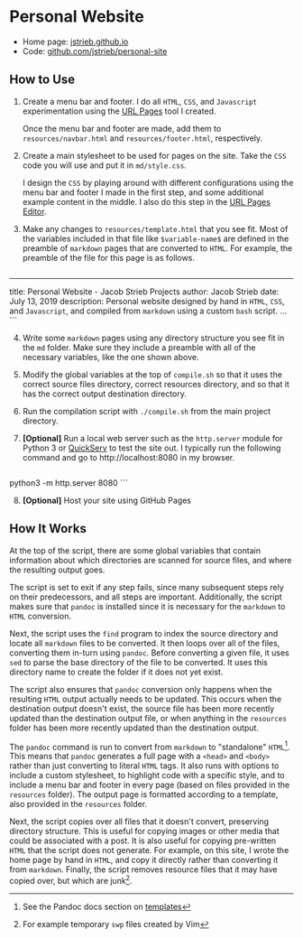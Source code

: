 # Personal Website

- Home page: [jstrieb.github.io](https://jstrieb.github.io)
- Code:
  [github.com/jstrieb/personal-site](http://github.com/jstrieb/personal-site)


## How to Use

1. Create a menu bar and footer. I do all `HTML`, `CSS`, and `Javascript`
   experimentation using the [URL Pages](https://github.com/jstrieb/urlpages)
   tool I created.

     Once the menu bar and footer are made, add them to `resources/navbar.html`
     and `resources/footer.html`, respectively.

2. Create a main stylesheet to be used for pages on the site. Take the `CSS`
   code you will use and put it in `md/style.css`.

     I design the `CSS` by playing around with different configurations using
     the menu bar and footer I made in the first step, and some additional
     example content in the middle. I also do this step in the
     [URL Pages Editor](https://jstrieb.github.io/urlpages).

3. Make any changes to `resources/template.html` that you see fit. Most of the
   variables included in that file like `$variable-name$` are defined in the
   preamble of `markdown` pages that are converted to `HTML`. For example, the
   preamble of the file for this page is as follows.

    ```
---
title: Personal Website - Jacob Strieb Projects
author: Jacob Strieb
date: July 13, 2019
description: Personal website designed by hand in `HTML`, `CSS`, and `Javascript`, and compiled from `markdown` using a custom `bash` script.
...
    ```

4. Write some `markdown` pages using any directory structure you see fit in the
   `md` folder. Make sure they include a preamble with all of the necessary
   variables, like the one shown above.

5. Modify the global variables at the top of `compile.sh` so that it uses the
   correct source files directory, correct resources directory, and so that it
   has the correct output destination directory.

6. Run the compilation script with `./compile.sh` from the main project
   directory.

7. **[Optional]** Run a local web server such as the `http.server`
   module for Python 3 or [QuickServ](https://github.com/jstrieb/quickserv) to
   test the site out. I typically run the following command and go to
   http://localhost:8080 in my browser.

    ``` { .bash }
python3 -m http.server 8080
    ```

8. **[Optional]** Host your site using GitHub Pages


## How It Works

At the top of the script, there are some global variables that contain
information about which directories are scanned for source files, and where the
resulting output goes.

The script is set to exit if any step fails, since many subsequent steps rely
on their predecessors, and all steps are important. Additionally, the script
makes sure that `pandoc` is installed since it is necessary for the `markdown`
to `HTML` conversion.

Next, the script uses the `find` program to index the source directory and
locate all `markdown` files to be converted. It then loops over all of the
files, converting them in-turn using `pandoc`. Before converting a given file,
it uses `sed` to parse the base directory of the file to be converted. It uses
this directory name to create the folder if it does not yet exist.

The script also ensures that `pandoc` conversion only happens when the
resulting `HTML` output actually needs to be updated. This occurs when the
destination output doesn't exist, the source file has been more recently
updated than the destination output file, or when anything in the `resources`
folder has been more recently updated than the destination output.

The `pandoc` command is run to convert from `markdown` to "standalone"
`HTML`[^1].  This means that `pandoc` generates a full page with a `<head>` and
`<body>` rather than just converting to literal `HTML` tags. It also runs with
options to include a custom stylesheet, to highlight code with a specific
style, and to include a menu bar and footer in every page (based on files
provided in the `resources` folder). The output page is formatted according to
a template, also provided in the `resources` folder.

Next, the script copies over all files that it doesn't convert, preserving
directory structure. This is useful for copying images or other media that
could be associated with a post. It is also useful for copying pre-written
`HTML` that the script does not generate. For example, on this site, I wrote
the home page by hand in `HTML`, and copy it directly rather than converting
it from `markdown`. Finally, the script removes resource files that it may have
copied over, but which are junk[^2].


[^1]: See the Pandoc docs section on
[templates](https://pandoc.org/MANUAL.html#templates)

[^2]: For example temporary `swp` files created by Vim
